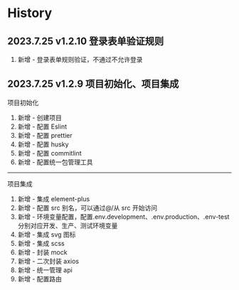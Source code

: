 # History

## 2023.7.25 v1.2.10 登录表单验证规则

1. 新增 - 登录表单规则验证，不通过不允许登录

## 2023.7.25 v1.2.9 项目初始化、项目集成

项目初始化

1. 新增 - 创建项目
2. 新增 - 配置 Eslint
3. 新增 - 配置 prettier
4. 新增 - 配置 husky
5. 新增 - 配置 commitlint
6. 新增 - 配置统一包管理工具

---

项目集成

1. 新增 - 集成 element-plus
2. 新增 - 配置 src 别名，可以通过@/从 src 开始访问
3. 新增 - 环境变量配置，配置.env.development、.env.production、.env-test 分别对应开发、生产、测试环境变量
4. 新增 - 集成 svg 图标
5. 新增 - 集成 scss
6. 新增 - 封装 mock
7. 新增 - 二次封装 axios
8. 新增 - 统一管理 api
9. 新增 - 配置路由
